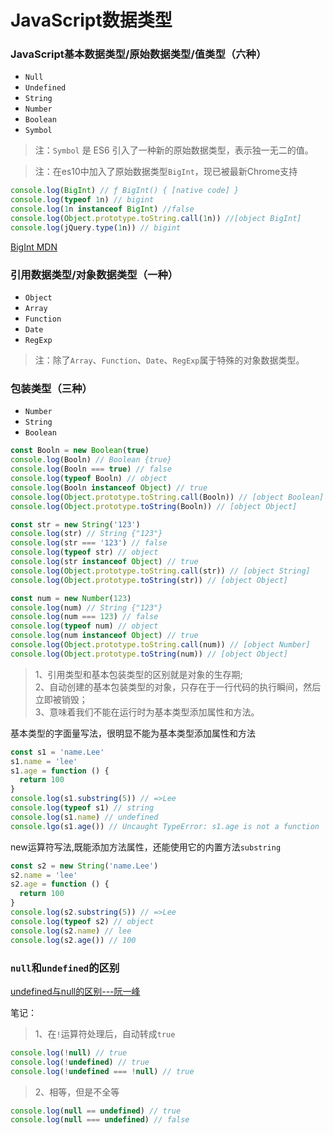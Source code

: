 # JavaScript数据类型

### JavaScript基本数据类型/原始数据类型/值类型（六种）  

* `Null`  
* `Undefined`  
* `String`   
* `Number`  
* `Boolean`  
* `Symbol`  

> 注：`Symbol` 是 ES6 引入了一种新的原始数据类型，表示独一无二的值。

> 注：在es10中加入了原始数据类型`BigInt`，现已被最新Chrome支持  

```javascript
console.log(BigInt) // ƒ BigInt() { [native code] }
console.log(typeof 1n) // bigint
console.log(1n instanceof BigInt) //false
console.log(Object.prototype.toString.call(1n)) //[object BigInt]
console.log(jQuery.type(1n)) // bigint
```

[BigInt MDN](https://developer.mozilla.org/zh-CN/docs/Web/JavaScript/Reference/Global_Objects/BigInt)

### 引用数据类型/对象数据类型（一种）  

* `Object`  
* `Array`  
* `Function`  
* `Date`  
* `RegExp`  

> 注：除了`Array`、`Function`、`Date`、`RegExp`属于特殊的对象数据类型。

### 包装类型（三种）  

* `Number`  
* `String`  
* `Boolean`  

```javascript
const Booln = new Boolean(true)
console.log(Booln) // Boolean {true}
console.log(Booln === true) // false
console.log(typeof Booln) // object
console.log(Booln instanceof Object) // true
console.log(Object.prototype.toString.call(Booln)) // [object Boolean]
console.log(Object.prototype.toString(Booln)) // [object Object]

const str = new String('123')
console.log(str) // String {"123"}
console.log(str === '123') // false
console.log(typeof str) // object
console.log(str instanceof Object) // true
console.log(Object.prototype.toString.call(str)) // [object String]
console.log(Object.prototype.toString(str)) // [object Object]

const num = new Number(123)
console.log(num) // String {"123"}
console.log(num === 123) // false
console.log(typeof num) // object
console.log(num instanceof Object) // true
console.log(Object.prototype.toString.call(num)) // [object Number]
console.log(Object.prototype.toString(num)) // [object Object]
```

> 1、引用类型和基本包装类型的区别就是对象的生存期;  
> 2、自动创建的基本包装类型的对象，只存在于一行代码的执行瞬间，然后立即被销毁；  
> 3、意味着我们不能在运行时为基本类型添加属性和方法。  

基本类型的字面量写法，很明显不能为基本类型添加属性和方法
```javascript
const s1 = 'name.Lee'
s1.name = 'lee'
s1.age = function () {
  return 100
}
console.log(s1.substring(5)) // =>Lee
console.log(typeof s1) // string
console.log(s1.name) // undefined
console.lgo(s1.age()) // Uncaught TypeError: s1.age is not a function
```

new运算符写法,既能添加方法属性，还能使用它的内置方法`substring`
```javascript
const s2 = new String('name.Lee')
s2.name = 'lee'
s2.age = function () {
  return 100
}
console.log(s2.substring(5)) // =>Lee
console.log(typeof s2) // object
console.log(s2.name) // lee
console.log(s2.age()) // 100
```

### `null`和`undefined`的区别  

[undefined与null的区别---阮一峰](https://www.ruanyifeng.com/blog/2014/03/undefined-vs-null.html)  

笔记：  
> 1、在`!`运算符处理后，自动转成`true`

```javascript
console.log(!null) // true
console.log(!undefined) // true
console.log(!undefined === !null) // true
```

> 2、相等，但是不全等  

```javascript
console.log(null == undefined) // true
console.log(null === undefined) // false
```
